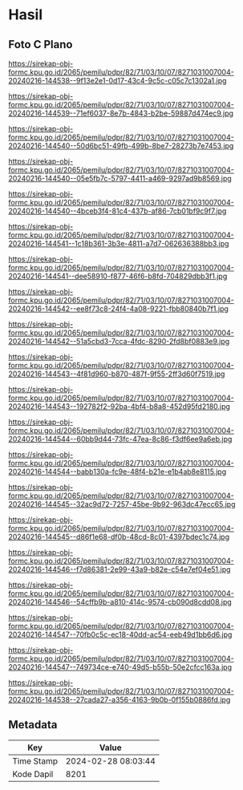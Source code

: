 # Hasil

## Foto C Plano

https://sirekap-obj-formc.kpu.go.id/2065/pemilu/pdpr/82/71/03/10/07/8271031007004-20240216-144538--9f13e2e1-0d17-43c4-9c5c-c05c7c1302a1.jpg

https://sirekap-obj-formc.kpu.go.id/2065/pemilu/pdpr/82/71/03/10/07/8271031007004-20240216-144539--71ef6037-8e7b-4843-b2be-59887d474ec9.jpg

https://sirekap-obj-formc.kpu.go.id/2065/pemilu/pdpr/82/71/03/10/07/8271031007004-20240216-144540--50d6bc51-49fb-499b-8be7-28273b7e7453.jpg

https://sirekap-obj-formc.kpu.go.id/2065/pemilu/pdpr/82/71/03/10/07/8271031007004-20240216-144540--05e5fb7c-5797-4411-a469-9297ad9b8569.jpg

https://sirekap-obj-formc.kpu.go.id/2065/pemilu/pdpr/82/71/03/10/07/8271031007004-20240216-144540--4bceb3f4-81c4-437b-af86-7cb01bf9c9f7.jpg

https://sirekap-obj-formc.kpu.go.id/2065/pemilu/pdpr/82/71/03/10/07/8271031007004-20240216-144541--1c18b361-3b3e-4811-a7d7-062636388bb3.jpg

https://sirekap-obj-formc.kpu.go.id/2065/pemilu/pdpr/82/71/03/10/07/8271031007004-20240216-144541--dee58910-f877-46f6-b8fd-704829dbb3f1.jpg

https://sirekap-obj-formc.kpu.go.id/2065/pemilu/pdpr/82/71/03/10/07/8271031007004-20240216-144542--ee8f73c8-24f4-4a08-9221-fbb80840b7f1.jpg

https://sirekap-obj-formc.kpu.go.id/2065/pemilu/pdpr/82/71/03/10/07/8271031007004-20240216-144542--51a5cbd3-7cca-4fdc-8290-2fd8bf0883e9.jpg

https://sirekap-obj-formc.kpu.go.id/2065/pemilu/pdpr/82/71/03/10/07/8271031007004-20240216-144543--4f81d960-b870-487f-9f55-2ff3d60f7519.jpg

https://sirekap-obj-formc.kpu.go.id/2065/pemilu/pdpr/82/71/03/10/07/8271031007004-20240216-144543--192782f2-92ba-4bf4-b8a8-452d95fd2180.jpg

https://sirekap-obj-formc.kpu.go.id/2065/pemilu/pdpr/82/71/03/10/07/8271031007004-20240216-144544--60bb9d44-73fc-47ea-8c86-f3df6ee9a6eb.jpg

https://sirekap-obj-formc.kpu.go.id/2065/pemilu/pdpr/82/71/03/10/07/8271031007004-20240216-144544--babb130a-fc9e-48f4-b21e-e1b4ab8e8115.jpg

https://sirekap-obj-formc.kpu.go.id/2065/pemilu/pdpr/82/71/03/10/07/8271031007004-20240216-144545--32ac9d72-7257-45be-9b92-963dc47ecc65.jpg

https://sirekap-obj-formc.kpu.go.id/2065/pemilu/pdpr/82/71/03/10/07/8271031007004-20240216-144545--d86f1e68-df0b-48cd-8c01-4397bdec1c74.jpg

https://sirekap-obj-formc.kpu.go.id/2065/pemilu/pdpr/82/71/03/10/07/8271031007004-20240216-144546--f7d86381-2e99-43a9-b82e-c54e7ef04e51.jpg

https://sirekap-obj-formc.kpu.go.id/2065/pemilu/pdpr/82/71/03/10/07/8271031007004-20240216-144546--54cffb9b-a810-414c-9574-cb090d8cdd08.jpg

https://sirekap-obj-formc.kpu.go.id/2065/pemilu/pdpr/82/71/03/10/07/8271031007004-20240216-144547--70fb0c5c-ec18-40dd-ac54-eeb49d1bb6d6.jpg

https://sirekap-obj-formc.kpu.go.id/2065/pemilu/pdpr/82/71/03/10/07/8271031007004-20240216-144547--749734ce-e740-49d5-b55b-50e2cfcc163a.jpg

https://sirekap-obj-formc.kpu.go.id/2065/pemilu/pdpr/82/71/03/10/07/8271031007004-20240216-144538--27cada27-a356-4163-9b0b-0f155b0886fd.jpg


## Metadata

| Key        | Value               |
| ---------- | ------------------- |
| Time Stamp | 2024-02-28 08:03:44 |
| Kode Dapil | 8201                |



